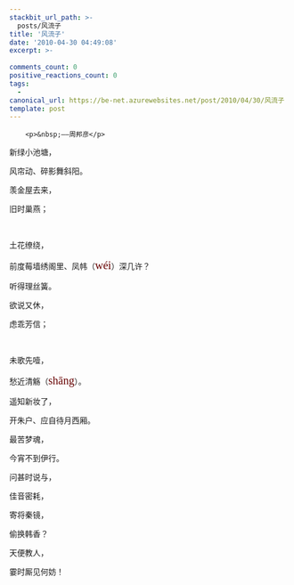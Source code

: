 ```yaml
---
stackbit_url_path: >-
  posts/风流子
title: '风流子'
date: '2010-04-30 04:49:08'
excerpt: >-
  
comments_count: 0
positive_reactions_count: 0
tags: 
  - 
canonical_url: https://be-net.azurewebsites.net/post/2010/04/30/风流子
template: post
---
```


        <p>&nbsp;——周邦彦</p>
<p>新绿小池塘，</p>
<p>风帘动、碎影舞斜阳。</p>
<p>羡金屋去来，</p>
<p>旧时巢燕；</p>
<p>&nbsp;</p>
<p>土花缭绕，</p>
<p>前度莓墙绣阁里、凤帏（<span class="Apple-style-span" style="font-family: pinyin; line-height: 26px; font-size: 20px; color: rgb(102, 0, 0); -webkit-border-horizontal-spacing: 2px; -webkit-border-vertical-spacing: 2px; ">wéi</span>）深几许？</p>
<p>听得理丝簧。</p>
<p>欲说又休，</p>
<p>虑乖芳信；</p>
<p>&nbsp;</p>
<p>未歌先噎，</p>
<p>愁近清觞（<span class="Apple-style-span" style="font-family: pinyin; line-height: 26px; font-size: 20px; color: rgb(102, 0, 0); -webkit-border-horizontal-spacing: 2px; -webkit-border-vertical-spacing: 2px; ">shāng</span>）。</p>
<p>遥知新妆了，</p>
<p>开朱户、应自待月西厢。</p>
<p>最苦梦魂，</p>
<p>今宵不到伊行。</p>
<p>问甚时说与，</p>
<p>佳音密耗，</p>
<p>寄将秦镜，</p>
<p>偷换韩香？</p>
<p>天便教人，</p>
<p>霎时厮见何妨！</p>
      